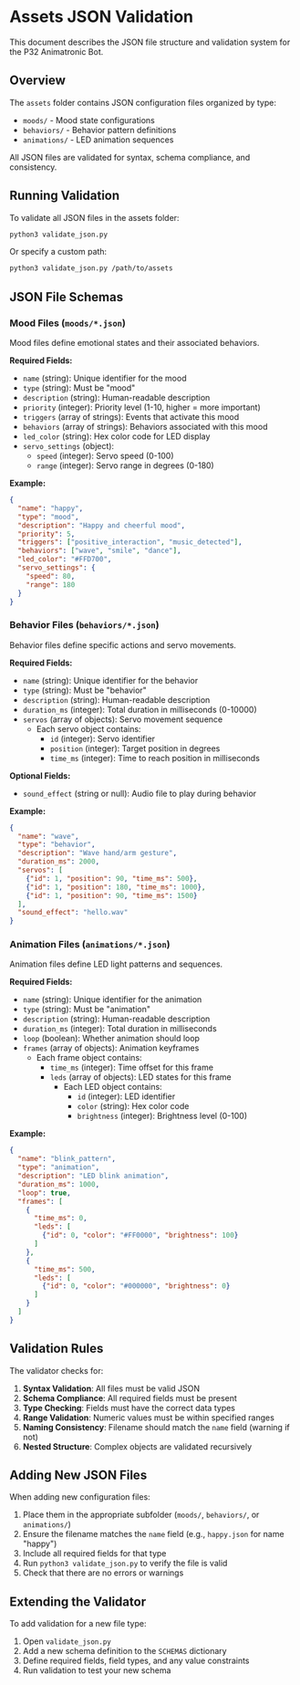 # Assets JSON Validation

This document describes the JSON file structure and validation system for the P32 Animatronic Bot.

## Overview

The `assets` folder contains JSON configuration files organized by type:
- `moods/` - Mood state configurations
- `behaviors/` - Behavior pattern definitions
- `animations/` - LED animation sequences

All JSON files are validated for syntax, schema compliance, and consistency.

## Running Validation

To validate all JSON files in the assets folder:

```bash
python3 validate_json.py
```

Or specify a custom path:

```bash
python3 validate_json.py /path/to/assets
```

## JSON File Schemas

### Mood Files (`moods/*.json`)

Mood files define emotional states and their associated behaviors.

**Required Fields:**
- `name` (string): Unique identifier for the mood
- `type` (string): Must be "mood"
- `description` (string): Human-readable description
- `priority` (integer): Priority level (1-10, higher = more important)
- `triggers` (array of strings): Events that activate this mood
- `behaviors` (array of strings): Behaviors associated with this mood
- `led_color` (string): Hex color code for LED display
- `servo_settings` (object):
  - `speed` (integer): Servo speed (0-100)
  - `range` (integer): Servo range in degrees (0-180)

**Example:**
```json
{
  "name": "happy",
  "type": "mood",
  "description": "Happy and cheerful mood",
  "priority": 5,
  "triggers": ["positive_interaction", "music_detected"],
  "behaviors": ["wave", "smile", "dance"],
  "led_color": "#FFD700",
  "servo_settings": {
    "speed": 80,
    "range": 180
  }
}
```

### Behavior Files (`behaviors/*.json`)

Behavior files define specific actions and servo movements.

**Required Fields:**
- `name` (string): Unique identifier for the behavior
- `type` (string): Must be "behavior"
- `description` (string): Human-readable description
- `duration_ms` (integer): Total duration in milliseconds (0-10000)
- `servos` (array of objects): Servo movement sequence
  - Each servo object contains:
    - `id` (integer): Servo identifier
    - `position` (integer): Target position in degrees
    - `time_ms` (integer): Time to reach position in milliseconds

**Optional Fields:**
- `sound_effect` (string or null): Audio file to play during behavior

**Example:**
```json
{
  "name": "wave",
  "type": "behavior",
  "description": "Wave hand/arm gesture",
  "duration_ms": 2000,
  "servos": [
    {"id": 1, "position": 90, "time_ms": 500},
    {"id": 1, "position": 180, "time_ms": 1000},
    {"id": 1, "position": 90, "time_ms": 1500}
  ],
  "sound_effect": "hello.wav"
}
```

### Animation Files (`animations/*.json`)

Animation files define LED light patterns and sequences.

**Required Fields:**
- `name` (string): Unique identifier for the animation
- `type` (string): Must be "animation"
- `description` (string): Human-readable description
- `duration_ms` (integer): Total duration in milliseconds
- `loop` (boolean): Whether animation should loop
- `frames` (array of objects): Animation keyframes
  - Each frame object contains:
    - `time_ms` (integer): Time offset for this frame
    - `leds` (array of objects): LED states for this frame
      - Each LED object contains:
        - `id` (integer): LED identifier
        - `color` (string): Hex color code
        - `brightness` (integer): Brightness level (0-100)

**Example:**
```json
{
  "name": "blink_pattern",
  "type": "animation",
  "description": "LED blink animation",
  "duration_ms": 1000,
  "loop": true,
  "frames": [
    {
      "time_ms": 0,
      "leds": [
        {"id": 0, "color": "#FF0000", "brightness": 100}
      ]
    },
    {
      "time_ms": 500,
      "leds": [
        {"id": 0, "color": "#000000", "brightness": 0}
      ]
    }
  ]
}
```

## Validation Rules

The validator checks for:

1. **Syntax Validation**: All files must be valid JSON
2. **Schema Compliance**: All required fields must be present
3. **Type Checking**: Fields must have the correct data types
4. **Range Validation**: Numeric values must be within specified ranges
5. **Naming Consistency**: Filename should match the `name` field (warning if not)
6. **Nested Structure**: Complex objects are validated recursively

## Adding New JSON Files

When adding new configuration files:

1. Place them in the appropriate subfolder (`moods/`, `behaviors/`, or `animations/`)
2. Ensure the filename matches the `name` field (e.g., `happy.json` for name "happy")
3. Include all required fields for that type
4. Run `python3 validate_json.py` to verify the file is valid
5. Check that there are no errors or warnings

## Extending the Validator

To add validation for a new file type:

1. Open `validate_json.py`
2. Add a new schema definition to the `SCHEMAS` dictionary
3. Define required fields, field types, and any value constraints
4. Run validation to test your new schema
